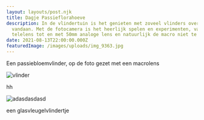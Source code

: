 ```yaml
---
layout: layouts/post.njk
title: Dagje Passieflorahoeve
description: In de vlindertuin is het genieten met zoveel vlinders overal
  vandaan. Met de fotocamera is het heerlijk spelen en experimenten, van
  telelens tot en met 50mm analoge lens en natuurlijk de macro niet te vergeten.
date: 2021-08-13T22:00:00.000Z
featuredImage: /images/uploads/img_9363.jpg
---
```

Een passiebloemvlinder, op de foto gezet met een macrolens

![vlinder](/images/uploads/img_9363.jpg "afsf")

hh

![adasdasdasd](/images/uploads/img_9357.jpg "adfdgaagadfg")

een glasvleugelvlindertje